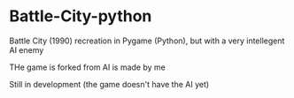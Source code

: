 # Battle-City-python
Battle City (1990) recreation in Pygame (Python), but with a very intellegent AI enemy

THe game is forked from 
AI is made by me

Still in development (the game doesn't have the AI yet)

